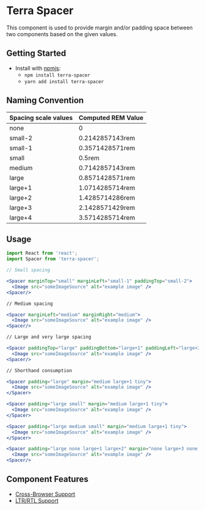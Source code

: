 # Terra Spacer

This component is used to provide margin and/or padding space between two components based on the given values.

## Getting Started

- Install with [npmjs](https://www.npmjs.com):
  - `npm install terra-spacer`
  - `yarn add install terra-spacer`

## Naming Convention

| Spacing scale values   | Computed REM Value |
| --------------------   | ------------------ |
| none                   | 0                  |
| small-2                | 0.2142857143rem    |
| small-1                | 0.3571428571rem    |
| small                  | 0.5rem             |
| medium                 | 0.7142857143rem    |
| large                  | 0.8571428571rem    |
| large+1                | 1.0714285714rem    |
| large+2                | 1.4285714286rem    |
| large+3                | 2.1428571429rem    |
| large+4                | 3.5714285714rem    |

## Usage

```jsx
import React from 'react';
import Spacer from 'terra-spacer';

// Small spacing

<Spacer marginTop="small" marginLeft="small-1" paddingTop="small-2">
  <Image src="someImageSource" alt="example image" />
<Spacer/>

// Medium spacing

<Spacer marginLeft="medium" marginRight="medium">
  <Image src="someImageSource" alt="example image" />
<Spacer/>

// Large and very large spacing

<Spacer paddingTop="large" paddingBottom="large+1" paddingLeft="large+2" marginLeft="large+4" marginRight="large+3">
  <Image src="someImageSource" alt="example image" />
<Spacer/>

// Shorthand consumption

<Spacer padding="large" margin="medium large+1 tiny">
  <Image src="someImageSource" alt="example image" />
</Spacer>

<Spacer padding="large small" margin="medium large+1 tiny">
  <Image src="someImageSource" alt="example image" />
</Spacer>

<Spacer padding="large medium small" margin="medium large+1 tiny">
  <Image src="someImageSource" alt="example image" />
</Spacer>

<Spacer padding="large none large+1 large+2" margin="none large+3 none large+4">
  <Image src="someImageSource" alt="example image" />
<Spacer/>

```

## Component Features

 * [Cross-Browser Support](https://github.com/cerner/terra-ui/blob/master/src/terra-dev-site/contributing/ComponentStandards.e.contributing.md#cross-browser-support)
 * [LTR/RTL Support](https://github.com/cerner/terra-core/wiki/Component-Features#ltr--rtl-support)
